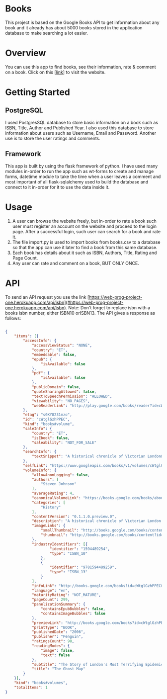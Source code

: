 # Books

This project is based on the Google Books API to get information about any book and it already has about 5000 books stored in the application database to make searching a lot easier.

# Overview
You can use this app to find books, see their information, rate & comment on a book.
Click on this [[link]](#https://web-prog-project-one.herokuapp.com/) to visit the website.

# Getting Started
## PostgreSQL
I used PostgresSQL database to store basic information on a book such as ISBN, Title, Author and Published Year. I also used this database to store information about users such as Username, Email and Password. Another use is to store the user ratings and comments.

## Framework
This app is built by using the flask framework of python.
I have used many modules in-order to run the app such as wt-forms to create and manage forms, datetime module to take the time when a user leaves a comment and most important of all flask-sqlalchemy used to build the database and connect to it in-order for it to use the data inside it.

# Usage

1. A user can browse the website freely, but in-order to rate a book such user must register an account on the website and proceed to the login page.
   After a successful login, such user can search for a book and rate it.
2. The file import.py is used to import books from books.csv to a database so that the app can use it later to find a book from this same database.
3. Each book has details about it such as ISBN, Authors, Title, Rating and Page Count.
4. Any user can rate and comment on a book, BUT ONLY ONCE.

# API
To send an API request you use the link [https://web-prog-project-one.herokuapp.com/api/isbn](#https://web-prog-project-one.herokuapp.com/api/isbn).
Note: Don't forget to replace isbn with a books isbn number, either ISBN10 orISBN13.
The API gives a response as follows:

```json

{
    "items": [{
        "accessInfo": {
            "accessViewStatus": "NONE",
            "country": "ET",
            "embeddable": false,
            "epub": {
                "isAvailable": false
            },
            "pdf": {
                "isAvailable": false
            },
            "publicDomain": false,
            "quoteSharingAllowed": false,
            "textToSpeechPermission": "ALLOWED",
            "viewability": "NO_PAGES",
            "webReaderLink": "http://play.google.com/books/reader?id=cWtglGzhPPEC&hl=&printsec=frontcover&source=gbs_api"
        },
        "etag": "s0XY8231mzo",
        "id": "cWtglGzhPPEC",
        "kind": "books#volume",
        "saleInfo": {
            "country": "ET",
            "isEbook": false,
            "saleability": "NOT_FOR_SALE"
        },
        "searchInfo": {
            "textSnippet": "A historical chronicle of Victorian London&#39;s worst cholera outbreak traces the day-by-day efforts of Dr. John Snow, who put his own life on the line in his efforts to prove his previously dismissed contagion theory about how the epidemic ..."
        },
        "selfLink": "https://www.googleapis.com/books/v1/volumes/cWtglGzhPPEC",
        "volumeInfo": {
            "allowAnonLogging": false,
            "authors": [
                "Steven Johnson"
            ],
            "averageRating": 4,
            "canonicalVolumeLink": "https://books.google.com/books/about/The_Ghost_Map.html?hl=&id=cWtglGzhPPEC",
            "categories": [
                "History"
            ],
            "contentVersion": "0.1.1.0.preview.0",
            "description": "A historical chronicle of Victorian London's worst cholera outbreak traces the day-by-day efforts of Dr. John Snow, who put his own life on the line in his efforts to prove his previously dismissed contagion theory about how the epidemic was spreading. 80,000 first printing.",
            "imageLinks": {
                "smallThumbnail": "http://books.google.com/books/content?id=cWtglGzhPPEC&printsec=frontcover&img=1&zoom=5&source=gbs_api",
                "thumbnail": "http://books.google.com/books/content?id=cWtglGzhPPEC&printsec=frontcover&img=1&zoom=1&source=gbs_api"
            },
            "industryIdentifiers": [{
                    "identifier": "1594489254",
                    "type": "ISBN_10"
                },
                {
                    "identifier": "9781594489259",
                    "type": "ISBN_13"
                }
            ],
            "infoLink": "http://books.google.com/books?id=cWtglGzhPPEC&dq=isbn:1594489254&hl=&source=gbs_api",
            "language": "en",
            "maturityRating": "NOT_MATURE",
            "pageCount": 299,
            "panelizationSummary": {
                "containsEpubBubbles": false,
                "containsImageBubbles": false
            },
            "previewLink": "http://books.google.com/books?id=cWtglGzhPPEC&dq=isbn:1594489254&hl=&cd=1&source=gbs_api",
            "printType": "BOOK",
            "publishedDate": "2006",
            "publisher": "Penguin",
            "ratingsCount": 98,
            "readingModes": {
                "image": false,
                "text": false
            },
            "subtitle": "The Story of London's Most Terrifying Epidemic--and how it Changed Science, Cities, and the Modern World",
            "title": "The Ghost Map"
        }
    }],
    "kind": "books#volumes",
    "totalItems": 1
}

```











